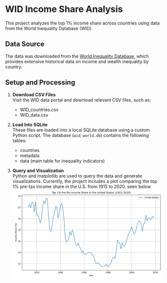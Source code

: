 # WID Income Share Analysis

This project analyzes the top 1% income share across countries using data from the World Inequality Database (WID).

## Data Source

The data was downloaded from the [World Inequality Database](https://wid.world/data/), which provides extensive historical data on income and wealth inequality by country.

## Setup and Processing

1. **Download CSV Files**  
   Visit the WID data portal and download relevant CSV files, such as:
   - WID_countries.csv
   - WID_data.csv

2. **Load Into SQLite**  
   These files are loaded into a local SQLite database using a custom Python script. The database (`wid_world.db`) contains the following tables:
   - countries
   - metadata
   - data (main table for inequality indicators)

3. **Query and Visualization**  
   Python and matplotlib are used to query the data and generate visualizations. Currently, the project includes a plot comparing the top 1% pre-tax income share in the U.S. from 1915 to 2020, seen below
![Top 1% Income Share - USA](output/usa_top1_income_share.png)
